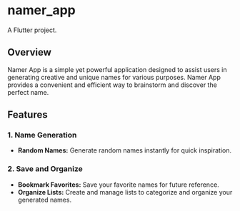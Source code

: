 # namer_app

A Flutter project.

## Overview

Namer App is a simple yet powerful application designed to assist users in generating creative and unique names for various purposes. Namer App provides a convenient and efficient way to brainstorm and discover the perfect name.

## Features

### 1. Name Generation

- **Random Names:** Generate random names instantly for quick inspiration.

### 2. Save and Organize

- **Bookmark Favorites:** Save your favorite names for future reference.
- **Organize Lists:** Create and manage lists to categorize and organize your generated names.
